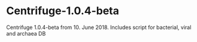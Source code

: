 # Centrifuge-1.0.4-beta
Centrifuge 1.0.4-beta from 10. June 2018. Includes script for bacterial, viral and archaea DB
